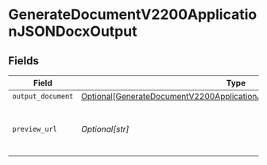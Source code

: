 # GenerateDocumentV2200ApplicationJSONDocxOutput


## Fields

| Field                                                                                                                                                             | Type                                                                                                                                                              | Required                                                                                                                                                          | Description                                                                                                                                                       | Example                                                                                                                                                           |
| ----------------------------------------------------------------------------------------------------------------------------------------------------------------- | ----------------------------------------------------------------------------------------------------------------------------------------------------------------- | ----------------------------------------------------------------------------------------------------------------------------------------------------------------- | ----------------------------------------------------------------------------------------------------------------------------------------------------------------- | ----------------------------------------------------------------------------------------------------------------------------------------------------------------- |
| `output_document`                                                                                                                                                 | [Optional[GenerateDocumentV2200ApplicationJSONDocxOutputOutputDocument]](../../models/operations/generatedocumentv2200applicationjsondocxoutputoutputdocument.md) | :heavy_minus_sign:                                                                                                                                                | N/A                                                                                                                                                               |                                                                                                                                                                   |
| `preview_url`                                                                                                                                                     | *Optional[str]*                                                                                                                                                   | :heavy_minus_sign:                                                                                                                                                | Pre-signed S3 GET URL for DOCX preview                                                                                                                            | https://document-api-prod.s3.eu-central-1.amazonaws.com/preview/my-template-OR-001.docx                                                                           |